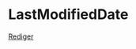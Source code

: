 # LastModifiedDate

[Rediger](https://github.com/FMDatahub/DataDictionary/tree/main/Properties/Administratively/LastModifiedDate.md)
